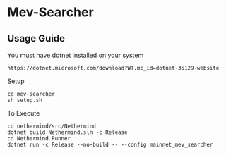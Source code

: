 # Mev-Searcher

## Usage Guide 

You must have dotnet installed on your system

`https://dotnet.microsoft.com/download?WT.mc_id=dotnet-35129-website`


Setup
```git clone git@github.com:1swaraj/mev-searcher.git --recursive
cd mev-searcher
sh setup.sh
```

To Execute
```
cd nethermind/src/Nethermind
dotnet build Nethermind.sln -c Release
cd Nethermind.Runner
dotnet run -c Release --no-build -- --config mainnet_mev_searcher
```

